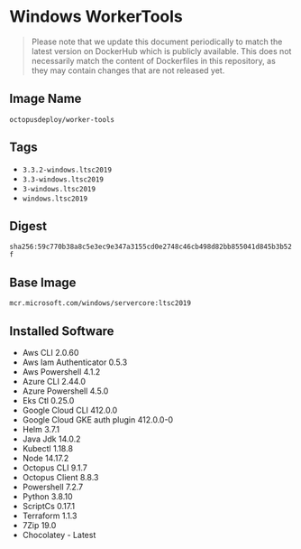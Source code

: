 # Windows WorkerTools

> Please note that we update this document periodically to match the latest version on DockerHub which is publicly available.
> This does not necessarily match the content of Dockerfiles in this repository, as they may contain changes that are not released yet.

## Image Name
`octopusdeploy/worker-tools`

## Tags

- `3.3.2-windows.ltsc2019`
- `3.3-windows.ltsc2019`
- `3-windows.ltsc2019`
- `windows.ltsc2019`

## Digest
`sha256:59c770b38a8c5e3ec9e347a3155cd0e2748c46cb498d82bb855041d845b3b52f`

## Base Image
`mcr.microsoft.com/windows/servercore:ltsc2019`

## Installed Software
* Aws CLI 2.0.60
* Aws Iam Authenticator 0.5.3
* Aws Powershell 4.1.2
* Azure CLI 2.44.0
* Azure Powershell 4.5.0
* Eks Ctl 0.25.0
* Google Cloud CLI 412.0.0
* Google Cloud GKE auth plugin 412.0.0-0
* Helm 3.7.1
* Java Jdk 14.0.2
* Kubectl 1.18.8
* Node 14.17.2
* Octopus CLI 9.1.7
* Octopus Client 8.8.3
* Powershell 7.2.7
* Python 3.8.10
* ScriptCs 0.17.1
* Terraform 1.1.3
* 7Zip 19.0
* Chocolatey - Latest